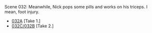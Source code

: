 Scene 032: Meanwhile, Nick pops some pills and works on his triceps. I mean, foot injury.

* [032A](032A--Take01--.md) [Take 1.]
* [032C/032B](032C-032B--Take02--.md) [Take 2.]
